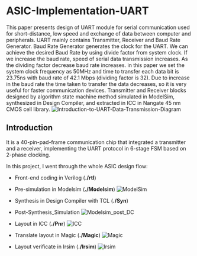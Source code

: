 # ASIC-Implementation-UART
This paper presents design of UART module for serial communication used for short-distance, low speed and exchange of data between computer and peripherals. UART mainly contains Transmitter, Receiver and Baud Rate Generator. Baud Rate Generator generates the clock for the UART. We can achieve the desired Baud Rate by using divide factor from system clock. If we increase the baud rate, speed of serial data transmission increases. As the dividing factor decrease baud rate increases. in this paper we set the system clock frequency as 50MHz and time to transfer each data bit is 23.75ns with baud rate of 42.1 Mbps (dividing factor is 32). Due to increase in the baud rate the time taken to transfer the data decreases, so it is very useful for faster communication devices. Transmitter and Receiver blocks designed by algorithm state machine method simulated in ModelSim, synthesized in Design Compiler, and extracted in ICC in Nangate 45 nm CMOS cell library.
![Introduction-to-UART-Data-Transmission-Diagram](https://user-images.githubusercontent.com/58098260/102724261-07da7c00-4317-11eb-9cd6-c35269382054.png)


## Introduction
It is a 40-pin-pad-frame communication chip that integrated a transmitter and a receiver, implementing the UART protocol in 6-stage FSM based on 2-phase clocking. 

In this project, I went through the whole ASIC design flow:
* Front-end coding in Verilog (**./rtl**)
* Pre-simulation in Modelsim (**./Modelsim**)
![ModelSim](https://user-images.githubusercontent.com/58098260/102724352-ae268180-4317-11eb-80d4-453ea8b83d90.png)

* Synthesis in Design Compiler with TCL (**./Syn**)
* Post-Synthesis_Simulation
![Modelsim_post_DC](https://user-images.githubusercontent.com/58098260/102724449-46246b00-4318-11eb-8863-80adedae4410.png)

* Layout in ICC (**./Pnr**)
![ICC](https://user-images.githubusercontent.com/58098260/102724513-ac10f280-4318-11eb-9dbf-d5591986e6dd.jpg)

* Translate layout in Magic (**./Magic**)
![Magic](https://user-images.githubusercontent.com/58098260/102724411-02316600-4318-11eb-9c13-08d4a6b7a066.png)
* Layout verificate in Irsim (**./Irsim**)
![Irsim](https://user-images.githubusercontent.com/58098260/102724427-22f9bb80-4318-11eb-98ef-b6ea14015d03.png)

